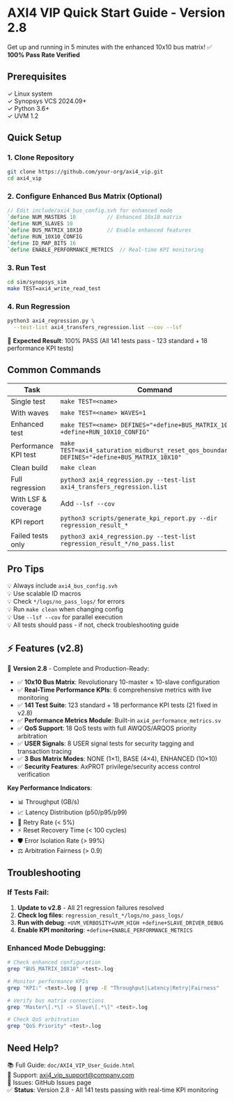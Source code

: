 # AXI4 VIP Quick Start Guide - Version 2.8
Get up and running in 5 minutes with the enhanced 10x10 bus matrix! ✅ **100% Pass Rate Verified**

## Prerequisites

✓ Linux system  
✓ Synopsys VCS 2024.09+  
✓ Python 3.6+  
✓ UVM 1.2  

## Quick Setup

### 1. Clone Repository
```bash
git clone https://github.com/your-org/axi4_vip.git
cd axi4_vip
```

### 2. Configure Enhanced Bus Matrix (Optional)
```systemverilog
// Edit include/axi4_bus_config.svh for enhanced mode
`define NUM_MASTERS 10          // Enhanced 10x10 matrix
`define NUM_SLAVES 10
`define BUS_MATRIX_10X10        // Enable enhanced features
`define RUN_10X10_CONFIG 
`define ID_MAP_BITS 16
`define ENABLE_PERFORMANCE_METRICS  // Real-time KPI monitoring
```

### 3. Run Test
```bash
cd sim/synopsys_sim
make TEST=axi4_write_read_test
```

### 4. Run Regression
```bash
python3 axi4_regression.py \
  --test-list axi4_transfers_regression.list --cov --lsf
```

🎉 **Expected Result**: 100% PASS (All 141 tests pass - 123 standard + 18 performance KPI tests)

## Common Commands

| Task | Command |
|------|---------|
| Single test | `make TEST=<name>` |
| With waves | `make TEST=<name> WAVES=1` |
| Enhanced test | `make TEST=<name> DEFINES="+define+BUS_MATRIX_10X10 +define+RUN_10X10_CONFIG"` |
| Performance KPI test | `make TEST=axi4_saturation_midburst_reset_qos_boundary_test DEFINES="+define+BUS_MATRIX_10X10"` |
| Clean build | `make clean` |
| Full regression | `python3 axi4_regression.py --test-list axi4_transfers_regression.list` |
| With LSF & coverage | Add `--lsf --cov` |
| KPI report | `python3 scripts/generate_kpi_report.py --dir regression_result_*` |
| Failed tests only | `python3 axi4_regression.py --test-list regression_result_*/no_pass.list` |

## Pro Tips

💡 Always include `axi4_bus_config.svh`  
💡 Use scalable ID macros  
💡 Check `*/logs/no_pass_logs/` for errors  
💡 Run `make clean` when changing config  
💡 Use `--lsf --cov` for parallel execution  
💡 All tests should pass - if not, check troubleshooting guide

## ⚡ Features (v2.8)

🚀 **Version 2.8** - Complete and Production-Ready:

- ✅ **10x10 Bus Matrix**: Revolutionary 10-master × 10-slave configuration
- ✅ **Real-Time Performance KPIs**: 6 comprehensive metrics with live monitoring
- ✅ **141 Test Suite**: 123 standard + 18 performance KPI tests (21 fixed in v2.8)
- ✅ **Performance Metrics Module**: Built-in `axi4_performance_metrics.sv`
- ✅ **QoS Support**: 18 QoS tests with full AWQOS/ARQOS priority arbitration
- ✅ **USER Signals**: 8 USER signal tests for security tagging and transaction tracing
- ✅ **3 Bus Matrix Modes**: NONE (1×1), BASE (4×4), ENHANCED (10×10)
- ✅ **Security Features**: AxPROT privilege/security access control verification

**Key Performance Indicators**:
- 📊 Throughput (GB/s)
- 📈 Latency Distribution (p50/p95/p99)
- 🔄 Retry Rate (< 5%)
- ⚡ Reset Recovery Time (< 100 cycles)
- 🛡️ Error Isolation Rate (> 99%)
- ⚖️ Arbitration Fairness (> 0.9)

## Troubleshooting

### If Tests Fail:
1. **Update to v2.8** - All 21 regression failures resolved
2. **Check log files**: `regression_result_*/logs/no_pass_logs/`
3. **Run with debug**: `+UVM_VERBOSITY=UVM_HIGH +define+SLAVE_DRIVER_DEBUG`
4. **Enable KPI monitoring**: `+define+ENABLE_PERFORMANCE_METRICS`

### Enhanced Mode Debugging:
```bash
# Check enhanced configuration
grep "BUS_MATRIX_10X10" <test>.log

# Monitor performance KPIs
grep "KPI:" <test>.log | grep -E "Throughput|Latency|Retry|Fairness"

# Verify bus matrix connections
grep "Master\[.*\] -> Slave\[.*\]" <test>.log

# Check QoS arbitration
grep "QoS Priority" <test>.log
```

## Need Help?

📚 Full Guide: `doc/AXI4_VIP_User_Guide.html`  
📧 Support: axi4_vip_support@company.com  
🐛 Issues: GitHub Issues page  
✅ **Status**: Version 2.8 - All 141 tests passing with real-time KPI monitoring
